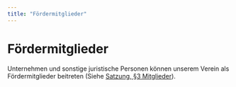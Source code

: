 ```yaml
---
title: "Fördermitglieder"
---
```


# Fördermitglieder

Unternehmen und sonstige juristische Personen können unserem Verein als Fördermitglieder beitreten (Siehe [Satzung, §3 Mitglieder](/satzung#3)).
